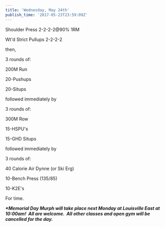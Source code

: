 ```yaml
---
title: 'Wednesday, May 24th'
publish_time: '2017-05-23T23:59:09Z'
---
```


Shoulder Press 2-2-2-2\@90% 1RM

Wt'd Strict Pullups 2-2-2-2

then,

3 rounds of:

200M Run

20-Pushups

20-Situps

followed immediately by

3 rounds of:

300M Row

15-HSPU's

15-GHD Situps

followed immediately by

3 rounds of:

40 Calorie Air Dynne (or Ski Erg)

10-Bench Press (135/85)

10-K2E's

For time.

***\*Memorial Day Murph will take place next Monday at Louisville East
at 10:00am!  All are welcome.  All other classes and open gym will be
cancelled for the day.***
